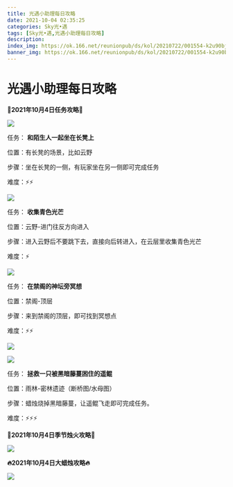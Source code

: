 ```yaml
---
title: 光遇小助理每日攻略
date: 2021-10-04 02:35:25
categories: Sky光•遇
tags: [Sky光•遇,光遇小助理每日攻略]
description: 
index_img: https://ok.166.net/reunionpub/ds/kol/20210722/001554-k2u90bj7ay.png?imageView&thumbnail=600x0&type=jpg
banner_img: https://ok.166.net/reunionpub/ds/kol/20210722/001554-k2u90bj7ay.png?imageView&thumbnail=600x0&type=jpg
---
```

# 光遇小助理每日攻略
  

**👑2021年10月4日任务攻略👑**

![](https://ok.166.net/reunionpub/ds/kol/20211004/013150-19jpkl4c0w.png)

任务： **和陌生人一起坐在长凳上**

位置：有长凳的场景，比如云野

步骤：坐在长凳的一侧，有玩家坐在另一侧即可完成任务

难度：⚡⚡

![](https://ok.166.net/reunionpub/ds/kol/20211004/013508-wpygj8qhdk.png)

任务： **收集青色光芒**

位置：云野-进门往反方向进入

步骤：进入云野后不要跳下去，直接向后转进入，在云层里收集青色光芒

难度：⚡

![](https://ok.166.net/reunionpub/ds/kol/20211004/013000-1y470sldcm.png)

任务： **在禁阁的神坛旁冥想**

位置：禁阁-顶层

步骤：来到禁阁的顶层，即可找到冥想点

难度：⚡⚡

![](https://ok.166.net/reunionpub/ds/kol/20211004/013534-bsi2r30tkp.png)

![](https://ok.166.net/reunionpub/ds/kol/20211004/013545-hryozts4bn.png)

任务： **拯救一只被黑暗藤蔓困住的遥鲲**

位置：雨林-密林遗迹（断桥图/水母图）

步骤：蜡烛烧掉黑暗藤蔓，让遥鲲飞走即可完成任务。

难度：⚡⚡⚡

 **🌹2021年10月4日季节烛火攻略🌹**

![](https://ok.166.net/reunionpub/ds/kol/20211004/012158-8c3vy7gl0j.png)

  

 **🔥2021年10月4日大蜡烛攻略🔥**

![](https://ok.166.net/reunionpub/ds/kol/20211004/013253-4jks58zpuf.png)

  

